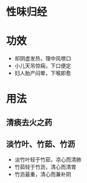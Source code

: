 # 性味归经
# 功效
- 却阴虚发热，理中风噤口
- 小儿天吊惊痫，下口便定
- 妇人胎产闷晕，下喉即愈
# 用法
## 清痰去火之药
## 淡竹叶、竹茹、竹沥
- 淡竹叶轻于竹茹，凉心而清肺
- 竹茹轻于竹沥，清心而清胃
- 竹沥最重，清心而兼补阴